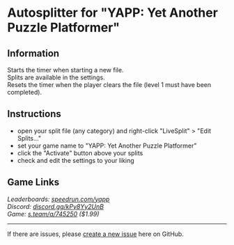 # Autosplitter for "YAPP: Yet Another Puzzle Platformer"
## Information
Starts the timer when starting a new file.  
Splits are available in the settings.  
Resets the timer when the player clears the file (level 1 must have been completed).

## Instructions
* open your split file (any category) and right-click "LiveSplit" > "Edit Splits..."
* set your game name to "YAPP: Yet Another Puzzle Platformer"
* click the "Activate" button above your splits
* check and edit the settings to your liking

## Game Links
*Leaderboards: [speedrun.com/yapp](https://speedrun.com/yapp)*  
*Discord: [discord.gg/kPy8Yy2UnB](https://discord.gg/kPy8Yy2UnB)*  
*Game: [s.team/a/745250](https://s.team/a/745250) ($1.99)*

---
If there are issues, please [create a new issue](https://github.com/just-ero/AutoSplitTools/issues/new/choose) here on GitHub.